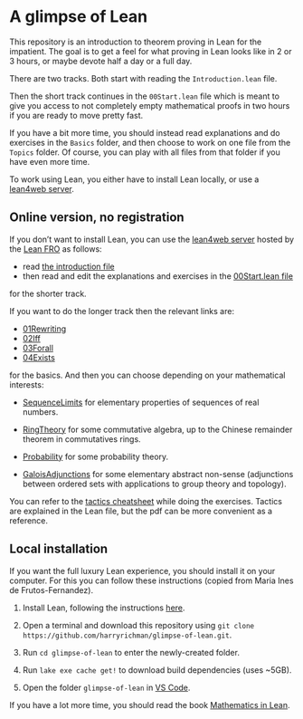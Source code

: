 # A glimpse of Lean

This repository is an introduction to theorem proving in Lean for the impatient.
The goal is to get a feel for what proving in Lean looks like in 2 or 3 hours,
or maybe devote half a day or a full day.

There are two tracks. Both start with reading the `Introduction.lean` file.

Then the short track continues in the `00Start.lean` file which is meant to give
you access to not completely empty mathematical proofs in two hours if you are
ready to move pretty fast.

If you have a bit more time, you should instead read explanations and do
exercises in the `Basics` folder, and then choose to work on one file from the
`Topics` folder. Of course, you can play with all files from that folder if you
have even more time.

To work using Lean, you either have to install Lean locally, or use a [lean4web
server](https://live.lean-lang.org/).

## Online version, no registration

If you don’t want to install Lean, you can use the [lean4web server](https://live.lean-lang.org/) hosted by the [Lean FRO](https://lean-fro.org/) as follows:

* read [the introduction file](https://live.lean-lang.org/#project=GlimpseOfLean&url=https%3A%2F%2Fraw.githubusercontent.com%2FPatrickMassot%2FGlimpseOfLean%2Frefs%2Fheads%2Fmaster%2FGlimpseOfLean%2FIntroduction.lean)
* then read and edit the explanations and exercises in the [00Start.lean file](https://live.lean-lang.org/#project=GlimpseOfLean&url=https%3A%2F%2Fraw.githubusercontent.com%2FPatrickMassot%2FGlimpseOfLean%2Frefs%2Fheads%2Fmaster%2FGlimpseOfLean%2FExercises%2FShorter.lean)

for the shorter track.

If you want to do the longer track then the relevant links are:
* [01Rewriting](https://live.lean-lang.org/#project=GlimpseOfLean&url=https%3A%2F%2Fraw.githubusercontent.com%2FPatrickMassot%2FGlimpseOfLean%2Frefs%2Fheads%2Fmaster%2FGlimpseOfLean%2FExercises%2F01Rewriting.lean)
* [02Iff](https://live.lean-lang.org/#project=GlimpseOfLean&url=https%3A%2F%2Fraw.githubusercontent.com%2FPatrickMassot%2FGlimpseOfLean%2Frefs%2Fheads%2Fmaster%2FGlimpseOfLean%2FExercises%2F02Iff.lean)
* [03Forall](https://live.lean-lang.org/#project=GlimpseOfLean&url=https%3A%2F%2Fraw.githubusercontent.com%2FPatrickMassot%2FGlimpseOfLean%2Frefs%2Fheads%2Fmaster%2FGlimpseOfLean%2FExercises%2F03Forall.lean)
* [04Exists](https://live.lean-lang.org/#project=GlimpseOfLean&url=https%3A%2F%2Fraw.githubusercontent.com%2FPatrickMassot%2FGlimpseOfLean%2Frefs%2Fheads%2Fmaster%2FGlimpseOfLean%2FExercises%2F04Exists.lean)

for the basics. And then you can choose depending on your mathematical
interests:
* [SequenceLimits](https://live.lean-lang.org/#project=GlimpseOfLean&url=https%3A%2F%2Fraw.githubusercontent.com%2FPatrickMassot%2FGlimpseOfLean%2Frefs%2Fheads%2Fmaster%2FGlimpseOfLean%2FExercises%2FTopics%2FSequenceLimits.lean) for elementary properties of sequences of real numbers.
* [RingTheory](https://live.lean-lang.org/#project=GlimpseOfLean&url=https%3A%2F%2Fraw.githubusercontent.com%2FPatrickMassot%2FGlimpseOfLean%2Frefs%2Fheads%2Fmaster%2FGlimpseOfLean%2FExercises%2FTopics%2FRingTheory.lean) for some commutative algebra, up to the Chinese remainder theorem in commutatives rings.
* [Probability](https://live.lean-lang.org/#project=GlimpseOfLean&url=https%3A%2F%2Fraw.githubusercontent.com%2FPatrickMassot%2FGlimpseOfLean%2Frefs%2Fheads%2Fmaster%2FGlimpseOfLean%2FExercises%2FTopics%2FProbability.lean) for some probability theory.

* [GaloisAdjunctions](https://live.lean-lang.org/#project=GlimpseOfLean&url=https%3A%2F%2Fraw.githubusercontent.com%2FPatrickMassot%2FGlimpseOfLean%2Frefs%2Fheads%2Fmaster%2FGlimpseOfLean%2FExercises%2FTopics%2FGaloisAdjunctions.lean) for some elementary abstract non-sense (adjunctions between ordered sets with applications to group theory and topology).

You can refer to the [tactics cheatsheet](tactics.pdf) while doing the
exercises. Tactics are explained in the Lean file, but the pdf can be more
convenient as a reference.

## Local installation

If you want the full luxury Lean experience, you should install it on your
computer.
For this you can follow these instructions (copied from Maria Ines de Frutos-Fernandez).

1. Install Lean, following the instructions [here](https://leanprover-community.github.io/get_started.html).

2. Open a terminal and download this repository using `git clone https://github.com/harryrichman/glimpse-of-lean.git`.

3. Run `cd glimpse-of-lean` to enter the newly-created folder.

4. Run `lake exe cache get!` to download build dependencies (uses ~5GB).

5. Open the folder `glimpse-of-lean` in [VS Code](https://code.visualstudio.com/).

If you have a lot more time, you should read the book [Mathematics in Lean](https://leanprover-community.github.io/mathematics_in_lean/).
